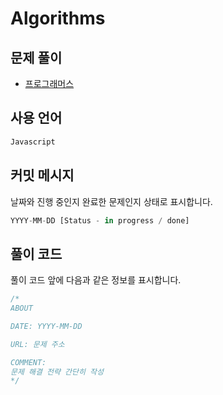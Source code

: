 # Algorithms

## 문제 풀이
- [프로그래머스](https://github.com/kang-heesue/algorithms/tree/main/programmers)

## 사용 언어
```javascript
Javascript
```

## 커밋 메시지
날짜와 진행 중인지 완료한 문제인지 상태로 표시합니다.
```javascript
YYYY-MM-DD [Status - in progress / done]
```

## 풀이 코드
풀이 코드 앞에 다음과 같은 정보를 표시합니다.
```javascript
/*
ABOUT

DATE: YYYY-MM-DD

URL: 문제 주소

COMMENT:
문제 해결 전략 간단히 작성
*/
```
